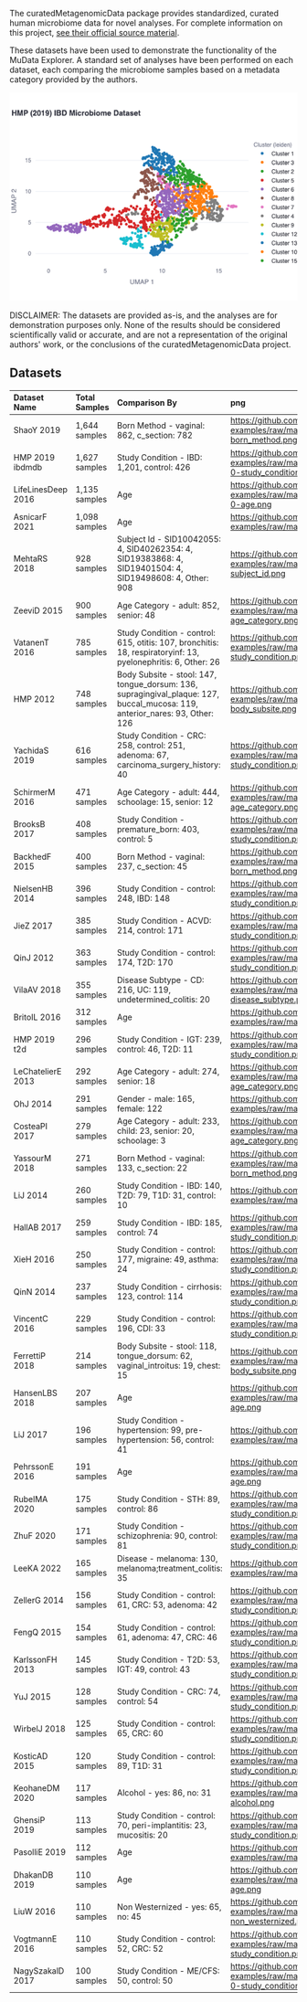 
The curatedMetagenomicData package provides standardized, curated human microbiome data for novel analyses.
For complete information on this project, 
[see their official source material](https://waldronlab.io/curatedMetagenomicData/articles/curatedMetagenomicData.html).

These datasets have been used to demonstrate the functionality of the MuData Explorer.
A standard set of analyses have been performed on each dataset, each comparing the microbiome
samples based on a metadata category provided by the authors.

![HMP IBD 2019 UMAP](https://github.com/CirroBioApps/mudata-explorer/raw/main/mudata_explorer/public_data/curatedMetagenomicData/screenshots/HMP_2019_ibdmdb-0-study_condition-faee1afa1755d7ba.UMAP.png)

DISCLAIMER: The datasets are provided as-is, and the analyses are for demonstration purposes only.
None of the results should be considered scientifically valid or accurate, and are not a representation
of the original authors' work, or the conclusions of the curatedMetagenomicData project.

## Datasets

| Dataset Name       | Total Samples   | Comparison By                                                                                                                | png                                                                                                                                          |
|:-------------------|:----------------|:-----------------------------------------------------------------------------------------------------------------------------|:---------------------------------------------------------------------------------------------------------------------------------------------|
| ShaoY 2019         | 1,644 samples   | Born Method - vaginal: 862, c_section: 782                                                                                   | https://github.com/CirroBioApps/mudata-examples/raw/main/curatedMetagenomicData/data/ShaoY_2019/ShaoY_2019-0-born_method.png                 |
| HMP 2019 ibdmdb    | 1,627 samples   | Study Condition - IBD: 1,201, control: 426                                                                                   | https://github.com/CirroBioApps/mudata-examples/raw/main/curatedMetagenomicData/data/HMP_2019_ibdmdb/HMP_2019_ibdmdb-0-study_condition.png   |
| LifeLinesDeep 2016 | 1,135 samples   | Age                                                                                                                          | https://github.com/CirroBioApps/mudata-examples/raw/main/curatedMetagenomicData/data/LifeLinesDeep_2016/LifeLinesDeep_2016-0-age.png         |
| AsnicarF 2021      | 1,098 samples   | Age                                                                                                                          | https://github.com/CirroBioApps/mudata-examples/raw/main/curatedMetagenomicData/data/AsnicarF_2021/AsnicarF_2021-0-age.png                   |
| MehtaRS 2018       | 928 samples     | Subject Id - SID10042055: 4, SID40262354: 4, SID19383868: 4, SID19401504: 4, SID19498608: 4, Other: 908                      | https://github.com/CirroBioApps/mudata-examples/raw/main/curatedMetagenomicData/data/MehtaRS_2018/MehtaRS_2018-0-subject_id.png              |
| ZeeviD 2015        | 900 samples     | Age Category - adult: 852, senior: 48                                                                                        | https://github.com/CirroBioApps/mudata-examples/raw/main/curatedMetagenomicData/data/ZeeviD_2015/ZeeviD_2015-0-age_category.png              |
| VatanenT 2016      | 785 samples     | Study Condition - control: 615, otitis: 107, bronchitis: 18, respiratoryinf: 13, pyelonephritis: 6, Other: 26                | https://github.com/CirroBioApps/mudata-examples/raw/main/curatedMetagenomicData/data/VatanenT_2016/VatanenT_2016-0-study_condition.png       |
| HMP 2012           | 748 samples     | Body Subsite - stool: 147, tongue_dorsum: 136, supragingival_plaque: 127, buccal_mucosa: 119, anterior_nares: 93, Other: 126 | https://github.com/CirroBioApps/mudata-examples/raw/main/curatedMetagenomicData/data/HMP_2012/HMP_2012-0-body_subsite.png                    |
| YachidaS 2019      | 616 samples     | Study Condition - CRC: 258, control: 251, adenoma: 67, carcinoma_surgery_history: 40                                         | https://github.com/CirroBioApps/mudata-examples/raw/main/curatedMetagenomicData/data/YachidaS_2019/YachidaS_2019-0-study_condition.png       |
| SchirmerM 2016     | 471 samples     | Age Category - adult: 444, schoolage: 15, senior: 12                                                                         | https://github.com/CirroBioApps/mudata-examples/raw/main/curatedMetagenomicData/data/SchirmerM_2016/SchirmerM_2016-0-age_category.png        |
| BrooksB 2017       | 408 samples     | Study Condition - premature_born: 403, control: 5                                                                            | https://github.com/CirroBioApps/mudata-examples/raw/main/curatedMetagenomicData/data/BrooksB_2017/BrooksB_2017-0-study_condition.png         |
| BackhedF 2015      | 400 samples     | Born Method - vaginal: 237, c_section: 45                                                                                    | https://github.com/CirroBioApps/mudata-examples/raw/main/curatedMetagenomicData/data/BackhedF_2015/BackhedF_2015-0-born_method.png           |
| NielsenHB 2014     | 396 samples     | Study Condition - control: 248, IBD: 148                                                                                     | https://github.com/CirroBioApps/mudata-examples/raw/main/curatedMetagenomicData/data/NielsenHB_2014/NielsenHB_2014-0-study_condition.png     |
| JieZ 2017          | 385 samples     | Study Condition - ACVD: 214, control: 171                                                                                    | https://github.com/CirroBioApps/mudata-examples/raw/main/curatedMetagenomicData/data/JieZ_2017/JieZ_2017-0-study_condition.png               |
| QinJ 2012          | 363 samples     | Study Condition - control: 174, T2D: 170                                                                                     | https://github.com/CirroBioApps/mudata-examples/raw/main/curatedMetagenomicData/data/QinJ_2012/QinJ_2012-0-study_condition.png               |
| VilaAV 2018        | 355 samples     | Disease Subtype - CD: 216, UC: 119, undetermined_colitis: 20                                                                 | https://github.com/CirroBioApps/mudata-examples/raw/main/curatedMetagenomicData/data/VilaAV_2018/VilaAV_2018-0-disease_subtype.png           |
| BritoIL 2016       | 312 samples     | Age                                                                                                                          | https://github.com/CirroBioApps/mudata-examples/raw/main/curatedMetagenomicData/data/BritoIL_2016/BritoIL_2016-0-age.png                     |
| HMP 2019 t2d       | 296 samples     | Study Condition - IGT: 239, control: 46, T2D: 11                                                                             | https://github.com/CirroBioApps/mudata-examples/raw/main/curatedMetagenomicData/data/HMP_2019_t2d/HMP_2019_t2d-0-study_condition.png         |
| LeChatelierE 2013  | 292 samples     | Age Category - adult: 274, senior: 18                                                                                        | https://github.com/CirroBioApps/mudata-examples/raw/main/curatedMetagenomicData/data/LeChatelierE_2013/LeChatelierE_2013-0-age_category.png  |
| OhJ 2014           | 291 samples     | Gender - male: 165, female: 122                                                                                              | https://github.com/CirroBioApps/mudata-examples/raw/main/curatedMetagenomicData/data/OhJ_2014/OhJ_2014-0-gender.png                          |
| CosteaPI 2017      | 279 samples     | Age Category - adult: 233, child: 23, senior: 20, schoolage: 3                                                               | https://github.com/CirroBioApps/mudata-examples/raw/main/curatedMetagenomicData/data/CosteaPI_2017/CosteaPI_2017-0-age_category.png          |
| YassourM 2018      | 271 samples     | Born Method - vaginal: 133, c_section: 22                                                                                    | https://github.com/CirroBioApps/mudata-examples/raw/main/curatedMetagenomicData/data/YassourM_2018/YassourM_2018-0-born_method.png           |
| LiJ 2014           | 260 samples     | Study Condition - IBD: 140, T2D: 79, T1D: 31, control: 10                                                                    | https://github.com/CirroBioApps/mudata-examples/raw/main/curatedMetagenomicData/data/LiJ_2014/LiJ_2014-0-study_condition.png                 |
| HallAB 2017        | 259 samples     | Study Condition - IBD: 185, control: 74                                                                                      | https://github.com/CirroBioApps/mudata-examples/raw/main/curatedMetagenomicData/data/HallAB_2017/HallAB_2017-0-study_condition.png           |
| XieH 2016          | 250 samples     | Study Condition - control: 177, migraine: 49, asthma: 24                                                                     | https://github.com/CirroBioApps/mudata-examples/raw/main/curatedMetagenomicData/data/XieH_2016/XieH_2016-0-study_condition.png               |
| QinN 2014          | 237 samples     | Study Condition - cirrhosis: 123, control: 114                                                                               | https://github.com/CirroBioApps/mudata-examples/raw/main/curatedMetagenomicData/data/QinN_2014/QinN_2014-0-study_condition.png               |
| VincentC 2016      | 229 samples     | Study Condition - control: 196, CDI: 33                                                                                      | https://github.com/CirroBioApps/mudata-examples/raw/main/curatedMetagenomicData/data/VincentC_2016/VincentC_2016-0-study_condition.png       |
| FerrettiP 2018     | 214 samples     | Body Subsite - stool: 118, tongue_dorsum: 62, vaginal_introitus: 19, chest: 15                                               | https://github.com/CirroBioApps/mudata-examples/raw/main/curatedMetagenomicData/data/FerrettiP_2018/FerrettiP_2018-0-body_subsite.png        |
| HansenLBS 2018     | 207 samples     | Age                                                                                                                          | https://github.com/CirroBioApps/mudata-examples/raw/main/curatedMetagenomicData/data/HansenLBS_2018/HansenLBS_2018-0-age.png                 |
| LiJ 2017           | 196 samples     | Study Condition - hypertension: 99, pre-hypertension: 56, control: 41                                                        | https://github.com/CirroBioApps/mudata-examples/raw/main/curatedMetagenomicData/data/LiJ_2017/LiJ_2017-0-study_condition.png                 |
| PehrssonE 2016     | 191 samples     | Age                                                                                                                          | https://github.com/CirroBioApps/mudata-examples/raw/main/curatedMetagenomicData/data/PehrssonE_2016/PehrssonE_2016-0-age.png                 |
| RubelMA 2020       | 175 samples     | Study Condition - STH: 89, control: 86                                                                                       | https://github.com/CirroBioApps/mudata-examples/raw/main/curatedMetagenomicData/data/RubelMA_2020/RubelMA_2020-0-study_condition.png         |
| ZhuF 2020          | 171 samples     | Study Condition - schizophrenia: 90, control: 81                                                                             | https://github.com/CirroBioApps/mudata-examples/raw/main/curatedMetagenomicData/data/ZhuF_2020/ZhuF_2020-0-study_condition.png               |
| LeeKA 2022         | 165 samples     | Disease - melanoma: 130, melanoma;treatment_colitis: 35                                                                      | https://github.com/CirroBioApps/mudata-examples/raw/main/curatedMetagenomicData/data/LeeKA_2022/LeeKA_2022-0-disease.png                     |
| ZellerG 2014       | 156 samples     | Study Condition - control: 61, CRC: 53, adenoma: 42                                                                          | https://github.com/CirroBioApps/mudata-examples/raw/main/curatedMetagenomicData/data/ZellerG_2014/ZellerG_2014-0-study_condition.png         |
| FengQ 2015         | 154 samples     | Study Condition - control: 61, adenoma: 47, CRC: 46                                                                          | https://github.com/CirroBioApps/mudata-examples/raw/main/curatedMetagenomicData/data/FengQ_2015/FengQ_2015-0-study_condition.png             |
| KarlssonFH 2013    | 145 samples     | Study Condition - T2D: 53, IGT: 49, control: 43                                                                              | https://github.com/CirroBioApps/mudata-examples/raw/main/curatedMetagenomicData/data/KarlssonFH_2013/KarlssonFH_2013-0-study_condition.png   |
| YuJ 2015           | 128 samples     | Study Condition - CRC: 74, control: 54                                                                                       | https://github.com/CirroBioApps/mudata-examples/raw/main/curatedMetagenomicData/data/YuJ_2015/YuJ_2015-0-study_condition.png                 |
| WirbelJ 2018       | 125 samples     | Study Condition - control: 65, CRC: 60                                                                                       | https://github.com/CirroBioApps/mudata-examples/raw/main/curatedMetagenomicData/data/WirbelJ_2018/WirbelJ_2018-0-study_condition.png         |
| KosticAD 2015      | 120 samples     | Study Condition - control: 89, T1D: 31                                                                                       | https://github.com/CirroBioApps/mudata-examples/raw/main/curatedMetagenomicData/data/KosticAD_2015/KosticAD_2015-0-study_condition.png       |
| KeohaneDM 2020     | 117 samples     | Alcohol - yes: 86, no: 31                                                                                                    | https://github.com/CirroBioApps/mudata-examples/raw/main/curatedMetagenomicData/data/KeohaneDM_2020/KeohaneDM_2020-0-alcohol.png             |
| GhensiP 2019       | 113 samples     | Study Condition - control: 70, peri-implantitis: 23, mucositis: 20                                                           | https://github.com/CirroBioApps/mudata-examples/raw/main/curatedMetagenomicData/data/GhensiP_2019/GhensiP_2019-0-study_condition.png         |
| PasolliE 2019      | 112 samples     | Age                                                                                                                          | https://github.com/CirroBioApps/mudata-examples/raw/main/curatedMetagenomicData/data/PasolliE_2019/PasolliE_2019-0-age.png                   |
| DhakanDB 2019      | 110 samples     | Age                                                                                                                          | https://github.com/CirroBioApps/mudata-examples/raw/main/curatedMetagenomicData/data/DhakanDB_2019/DhakanDB_2019-0-age.png                   |
| LiuW 2016          | 110 samples     | Non Westernized - yes: 65, no: 45                                                                                            | https://github.com/CirroBioApps/mudata-examples/raw/main/curatedMetagenomicData/data/LiuW_2016/LiuW_2016-0-non_westernized.png               |
| VogtmannE 2016     | 110 samples     | Study Condition - control: 52, CRC: 52                                                                                       | https://github.com/CirroBioApps/mudata-examples/raw/main/curatedMetagenomicData/data/VogtmannE_2016/VogtmannE_2016-0-study_condition.png     |
| NagySzakalD 2017   | 100 samples     | Study Condition - ME/CFS: 50, control: 50                                                                                    | https://github.com/CirroBioApps/mudata-examples/raw/main/curatedMetagenomicData/data/NagySzakalD_2017/NagySzakalD_2017-0-study_condition.png |